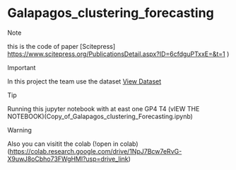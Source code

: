 # Galapagos_clustering_forecasting
>[!NOTE]
>this is the code of paper [Scitepress] https://www.scitepress.org/PublicationsDetail.aspx?ID=6cfdguPTxxE=&t=1
)

>[!IMPORTANT]
>In this project the team use the dataset [View Dataset](datosari.csv)

>[!TIP]
> Running this jupyter notebook with at east one GP4 T4 (vIEW THE NOTEBOOK)(Copy_of_Galapagos_clustering_Forecasting.ipynb)

>[!WARNING]
>Also you can visitit the colab (!open in colab)(https://colab.research.google.com/drive/1NpJ7Bcw7eRvG-X9uwJ8oCbho73FWgHMl?usp=drive_link)
>

